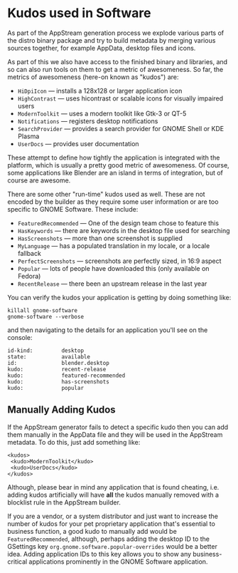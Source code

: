 Kudos used in Software
======================

As part of the AppStream generation process we explode various parts of the
distro binary package and try to build metadata by merging various sources
together, for example AppData, desktop files and icons.

As part of this we also have access to the finished binary and libraries, and
so can also run tools on them to get a metric of awesomeness. So far, the
metrics of awesomeness (here-on known as "kudos") are:

 * `HiDpiIcon` — installs a 128x128 or larger application icon
 * `HighContrast` — uses hicontrast or scalable icons for visually impaired users
 * `ModernToolkit` — uses a modern toolkit like Gtk-3 or QT-5
 * `Notifications` — registers desktop notifications
 * `SearchProvider` — provides a search provider for GNOME Shell or KDE Plasma
 * `UserDocs` — provides user documentation

These attempt to define how tightly the application is integrated with the
platform, which is usually a pretty good metric of awesomeness. Of course,
some applications like Blender are an island in terms of integration, but of
course are awesome.

There are some other "run-time" kudos used as well. These are not encoded by
the builder as they require some user information or are too specific to
GNOME Software. These include:

 * `FeaturedRecommended` — One of the design team chose to feature this
 * `HasKeywords` — there are keywords in the desktop file used for searching
 * `HasScreenshots` — more than one screenshot is supplied
 * `MyLanguage` — has a populated translation in my locale, or a locale fallback
 * `PerfectScreenshots` — screenshots are perfectly sized, in 16:9 aspect
 * `Popular` — lots of people have downloaded this (only available on Fedora)
 * `RecentRelease` — there been an upstream release in the last year

You can verify the kudos your application is getting by doing something like:

    killall gnome-software
    gnome-software --verbose

and then navigating to the details for an application you'll see on the console:

    id-kind:         desktop
    state:           available
    id:              blender.desktop
    kudo:            recent-release
    kudo:            featured-recommended
    kudo:            has-screenshots
    kudo:            popular

Manually Adding Kudos
---------------------

If the AppStream generator fails to detect a specific kudo then you can add them
manually in the AppData file and they will be used in the AppStream metadata.
To do this, just add something like:

    <kudos>
     <kudo>ModernToolkit</kudo>
     <kudo>UserDocs</kudo>
    </kudos>

Although, please bear in mind any application that is found cheating, i.e.
adding kudos artificially will have **all** the kudos manually removed
with a blocklist rule in the AppStream builder.

If you are a vendor, or a system distributor and just want to increase the
number of kudos for your pet proprietary application that's essential to
business function, a good kudo to manually add would be `FeaturedRecommended`,
although, perhaps adding the desktop ID to the GSettings key
`org.gnome.software.popular-overrides` would be a better idea.
Adding application IDs to this key allows you to show any business-critical
applications prominently in the GNOME Software application.

